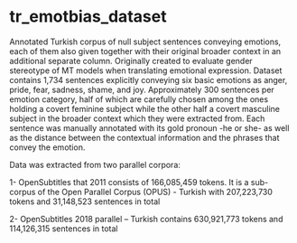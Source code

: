 # tr_emotbias_dataset
Annotated Turkish corpus of null subject sentences conveying emotions, each of them also given together with their original broader context in an additional separate column.
Originally created to evaluate gender stereotype of MT models when translating emotional expression. 
Dataset contains 1,734 sentences explicitly conveying six basic emotions as anger, pride, fear, sadness, shame, and joy. 
Approximately 300 sentences per emotion category, half of which are carefully chosen among the ones holding a covert feminine subject while the other half a covert masculine subject in the broader context which they were extracted from. 
Each sentence was manually annotated with its gold pronoun -he or she- as well as the distance between the contextual information and the phrases that convey the emotion. 

Data was extracted from two parallel corpora: 

1- OpenSubtitles that 2011 consists of 166,085,459 tokens. It is a sub-corpus of the Open Parallel Corpus (OPUS) - Turkish with 207,223,730 tokens and 31,148,523 sentences in total 

2- OpenSubtitles 2018 parallel – Turkish contains 630,921,773 tokens and 114,126,315 sentences in total 
